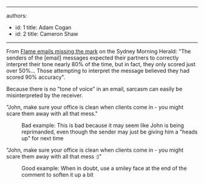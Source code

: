 

---
authors:
  - id: 1
    title: Adam Cogan
  - id: 2
    title: Cameron Shaw
---




<span class='intro'> 
  <p>From <a target="_blank" href="http&#58;//www.ssw.com.au/ssw/Redirect/smh_flameemailsmissingthemark.htm">Flame emails missing the mark</a> on the Sydney Morning Herald&#58; &quot;The senders of the [email] messages expected their partners to correctly interpret their tone nearly 80% of the time, but in fact, they only scored just over 50%... Those attempting to interpret the message believed they had scored 90%&#160;accuracy&quot;.</p>
 </span>

<p>Because there is no &quot;tone of voice&quot; in an email, sarcasm can easily be misinterpreted by the receiver.</p><p class="ssw15-rteElement-GreyBox"> 
   &quot;John, make sure your office is clean when clients come in - you might scare them away with all that mess.&quot;​​<br></p><dd class="ssw15-rteElement-FigureBad">Bad example&#58; This is bad because it may seem like John is being reprimanded, even though the sender may just be giving him a &quot;heads up&quot; for next time<br></dd><p class="ssw15-rteElement-GreyBox">&quot;John, make sure your office is clean when clients come in - you might scare them away with all that mess &#58;)&quot;​<br></p><dd class="ssw15-rteElement-FigureGood">Good example&#58; When in doubt, use a smiley face at the end of the comment to soften it up a bit<br></dd>


